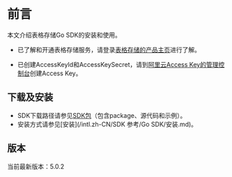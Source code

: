 # 前言

本文介绍表格存储Go SDK的安装和使用。

-   已了解和开通表格存储服务，请登录[表格存储的产品主页](https://www.alibabacloud.com/product/table-store)进行了解。

-   已创建AccessKeyId和AccessKeySecret，请到[阿里云Access Key的管理控制台](https://ak-console.aliyun.com/#/accesskey)创建Access Key。


## 下载及安装

-   SDK下载路径请参见[SDK包](https://github.com/aliyun/aliyun-tablestore-go-sdk)（包含package、源代码和示例）。
-   安装方式请参见[安装](/intl.zh-CN/SDK 参考/Go SDK/安装.md)。

## 版本

当前最新版本：5.0.2

